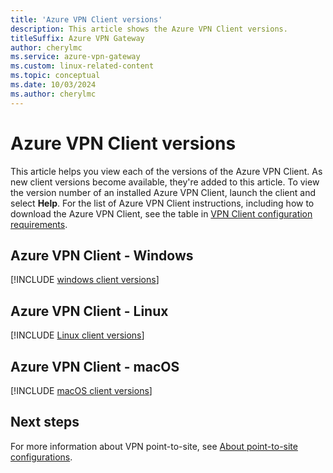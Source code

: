 ```yaml
---
title: 'Azure VPN Client versions'
description: This article shows the Azure VPN Client versions.
titleSuffix: Azure VPN Gateway
author: cherylmc
ms.service: azure-vpn-gateway
ms.custom: linux-related-content
ms.topic: conceptual
ms.date: 10/03/2024
ms.author: cherylmc
---
```

# Azure VPN Client versions

This article helps you view each of the versions of the Azure VPN Client. As new client versions become available, they're added to this article. To view the version number of an installed Azure VPN Client, launch the client and select **Help**. For the list of Azure VPN Client instructions, including how to download the Azure VPN Client, see the table in [VPN Client configuration requirements](point-to-site-about.md#what-are-the-client-configuration-requirements).

## Azure VPN Client - Windows

[!INCLUDE [windows client versions](../../includes/vpn-gateway-azure-vpn-client-windows-table.md)]

## Azure VPN Client - Linux

[!INCLUDE [Linux client versions](../../includes/vpn-gateway-azure-vpn-client-linux-table.md)]

## Azure VPN Client - macOS

[!INCLUDE [macOS client versions](../../includes/vpn-gateway-azure-vpn-client-macos-table.md)]


## Next steps

For more information about VPN point-to-site, see [About point-to-site configurations](point-to-site-about.md).
